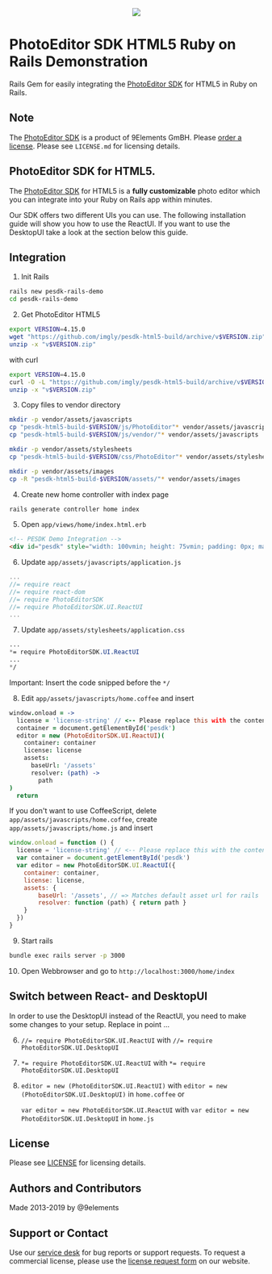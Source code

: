 <p align="center">
  <img src="http://static.photoeditorsdk.com/logo.png" />
</p>

# PhotoEditor SDK HTML5 Ruby on Rails Demonstration
Rails Gem for easily integrating the [PhotoEditor SDK](https://www.photoeditorsdk.com/?utm_campaign=Projects&utm_source=Github&utm_medium=Side_Projects&utm_content=Rails-Demo) for HTML5 in Ruby on Rails.

## Note 
The [PhotoEditor SDK](https://www.photoeditorsdk.com/?utm_campaign=Projects&utm_source=Github&utm_medium=Side_Projects&utm_content=Rails-Demo) is a product of 9Elements GmBH. 
Please [order a license](https://www.photoeditorsdk.com/pricing#contact/?utm_campaign=Projects&utm_source=Github&utm_medium=Side_Projects&utm_content=Rails-Demo). Please see `LICENSE.md` for licensing details.


## PhotoEditor SDK for HTML5.
The [PhotoEditor SDK](https://www.photoeditorsdk.com/?utm_campaign=Projects&utm_source=Github&utm_medium=Side_Projects&utm_content=Rails-Demo) for HTML5 is a **fully customizable** photo editor which you can integrate into your Ruby on Rails app within minutes.

Our SDK offers two different UIs you can use. The following installation guide will show you how to use the ReactUI. If you want to use the DesktopUI take a look at the section below this guide.

## Integration

1. Init Rails 
```bash
rails new pesdk-rails-demo
cd pesdk-rails-demo 
```

2. Get PhotoEditor HTML5

```bash
export VERSION=4.15.0
wget "https://github.com/imgly/pesdk-html5-build/archive/v$VERSION.zip"
unzip -x "v$VERSION.zip"
```
with curl
```bash
export VERSION=4.15.0
curl -O -L "https://github.com/imgly/pesdk-html5-build/archive/v$VERSION.zip"
unzip -x "v$VERSION.zip"
```

3. Copy files to vendor directory 

```bash
mkdir -p vendor/assets/javascripts
cp "pesdk-html5-build-$VERSION/js/PhotoEditor"* vendor/assets/javascripts
cp "pesdk-html5-build-$VERSION/js/vendor/"* vendor/assets/javascripts

mkdir -p vendor/assets/stylesheets
cp "pesdk-html5-build-$VERSION/css/PhotoEditor"* vendor/assets/stylesheets

mkdir -p vendor/assets/images
cp -R "pesdk-html5-build-$VERSION/assets/"* vendor/assets/images
```

4. Create new home controller with index page

``` bash
rails generate controller home index
```

5. Open `app/views/home/index.html.erb`

```html
<!-- PESDK Demo Integration -->
<div id="pesdk" style="width: 100vmin; height: 75vmin; padding: 0px; margin: 0px">
```

6. Update `app/assets/javascripts/application.js`

```javascript 
...
//= require react
//= require react-dom
//= require PhotoEditorSDK
//= require PhotoEditorSDK.UI.ReactUI
...
```

7. Update `app/assets/stylesheets/application.css`

```css 
...
*= require PhotoEditorSDK.UI.ReactUI
...
*/
```
Important: Insert the code snipped before the `*/`

8. Edit `app/assets/javascripts/home.coffee` and insert

```coffeescript
window.onload = ->
  license = 'license-string' // <-- Please replace this with the content of your license file. The JSON-object must be in string format.
  container = document.getElementById('pesdk')
  editor = new (PhotoEditorSDK.UI.ReactUI)(
    container: container
    license: license
    assets:
      baseUrl: '/assets'
      resolver: (path) ->
        path
)
  return
```

If you don't want to use CoffeeScript, delete `app/assets/javascripts/home.coffee`, create `app/assets/javascripts/home.js` and insert

```javascript
window.onload = function () {
  license = 'license-string' // <-- Please replace this with the content of your license file. The JSON-object must be in string format.
  var container = document.getElementById('pesdk')
  var editor = new PhotoEditorSDK.UI.ReactUI({
    container: container,
    license: license,
    assets: {
        baseUrl: '/assets', // => Matches default asset url for rails
        resolver: function (path) { return path }
    }
  })
}
```


9. Start rails 
``` bash
bundle exec rails server -p 3000 
```

10. Open Webbrowser and go to `http://localhost:3000/home/index`

## Switch between React- and DesktopUI
In order to use the DesktopUI instead of the ReactUI, you need to make some changes to your setup. Replace in point ...

6.  `//= require PhotoEditorSDK.UI.ReactUI` with `//= require PhotoEditorSDK.UI.DesktopUI`
7.  `*= require PhotoEditorSDK.UI.ReactUI` with `*= require PhotoEditorSDK.UI.DesktopUI`
8.  `editor = new (PhotoEditorSDK.UI.ReactUI)` with `editor = new (PhotoEditorSDK.UI.DesktopUI)` in `home.coffee` or 

    `var editor = new PhotoEditorSDK.UI.ReactUI` with `var editor = new PhotoEditorSDK.UI.DesktopUI` in `home.js`

## License
Please see [LICENSE](https://github.com/imgly/pesdk-html5-rails/blob/master/LICENSE.md) for licensing details.

## Authors and Contributors
Made 2013-2019 by @9elements

## Support or Contact
Use our [service desk](http://support.photoeditorsdk.com) for bug reports or support requests. To request a commercial license, please use the [license request form](https://www.photoeditorsdk.com/pricing) on our website.
